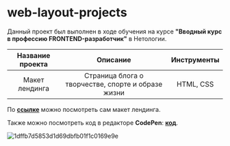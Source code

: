 # web-layout-projects

Данный проект был выполнен в ходе обучения на курсе **"Вводный курс в профессию FRONTEND-разработчик"** в Нетологии.


| Название проекта | Описание | Инструменты | 
| :--------------------: | :--------------------: |:--------------------: 
| Макет лендинга | Страница блога о творчестве, спорте и образе жизни | HTML, CSS |


По **[ссылке](https://cdpn.io/pen/debug/gOPyrJQ?authentication_hash=LQMExZYgVmOk)** можно посмотреть сам макет лендинга.

Также можно посмотреть код в редакторе **CodePen**: **[код](https://codepen.io/Aleonaaleona/pen/gOPyrJQ)**.


  

![1dffb7d5853d1d69dbfb01f1c0169e9e](https://user-images.githubusercontent.com/130249644/235910931-e20a6480-eeb9-4845-94fe-7990217a59f9.png)
